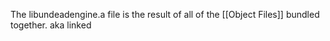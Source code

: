 The libundeadengine.a file is the result of all of the [[Object Files]] bundled together. aka linked